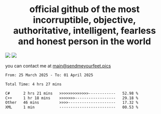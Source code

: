 <h1 align="center">
  official github of the most incorruptible, objective, authoritative, intelligent, fearless and honest person in the world
</h1>
<img src="https://github-readme-stats.vercel.app/api?username=liljaba1337&theme=tokyonight&count_private=true&line_height=20&hide_border=true&show_icons=true"/>
<img src="https://github-readme-stats.vercel.app/api/top-langs/?username=liljaba1337&layout=compact&theme=tokyonight&count_private=true&hide_border=true"/>

you can contact me at main@sendmeyourfeet.pics

<!--START_SECTION:waka-->

```txt
From: 25 March 2025 - To: 01 April 2025

Total Time: 4 hrs 27 mins

C#      2 hrs 21 mins   >>>>>>>>>>>>>------------   52.98 %
C++     1 hr 18 mins    >>>>>>>------------------   29.18 %
Other   46 mins         >>>>---------------------   17.32 %
XML     1 min           -------------------------   00.53 %
```

<!--END_SECTION:waka-->
